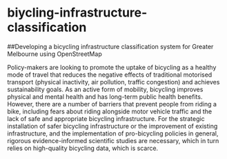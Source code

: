 # biycling-infrastructure-classification
##Developing a bicycling infrastructure classification system for Greater Melbourne using OpenStreetMap

Policy-makers are looking to promote the uptake of bicycling as a healthy mode of travel that reduces the negative effects of traditional motorised transport (physical inactivity, air pollution, traffic congestion) and achieves sustainability goals. 
As an active form of mobility, bicycling improves physical and mental health and has long-term public health benefits.
However, there are a number of barriers that prevent people from riding a bike, including fears about riding alongside motor vehicle traffic and the lack of safe and appropriate bicycling infrastructure. 
For the strategic installation of safer bicycling infrastructure or the improvement of existing infrastructure, and the implementation of pro-bicycling policies in general, rigorous evidence-informed scientific studies are necessary, which in turn relies on high-quality bicycling data, which is scarce.
